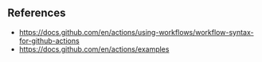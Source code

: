 References
----------

* https://docs.github.com/en/actions/using-workflows/workflow-syntax-for-github-actions
* https://docs.github.com/en/actions/examples
